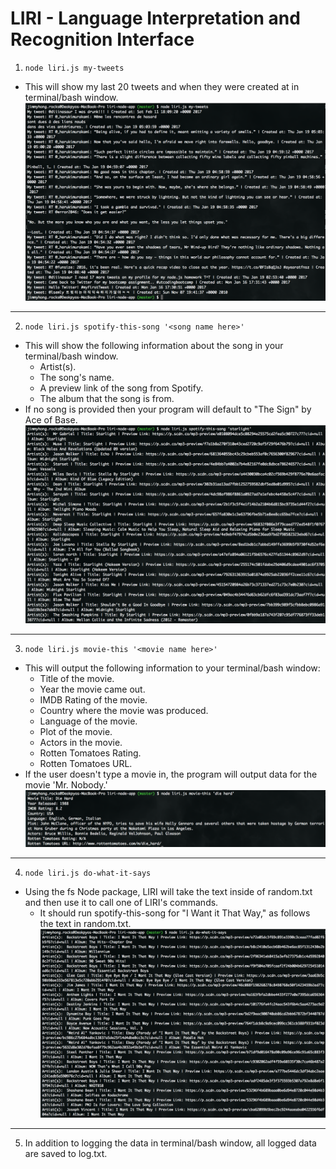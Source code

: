 # LIRI - Language Interpretation and Recognition Interface

1. `node liri.js my-tweets`
* This will show my last 20 tweets and when they were created at in terminal/bash window.
![Alt text](./preview1.png?raw=true "Preview 1")
- - - -
2. `node liri.js spotify-this-song '<song name here>'`
* This will show the following information about the song in your terminal/bash window.
    * Artist(s).
    * The song's name.
    * A preview link of the song from Spotify.
    * The album that the song is from.
* If no song is provided then your program will default to "The Sign" by Ace of Base.
![Alt text](./preview2.png?raw=true "Preview 2")
- - - -
3. `node liri.js movie-this '<movie name here>'`
* This will output the following information to your terminal/bash window:
    * Title of the movie.
    * Year the movie came out.
    * IMDB Rating of the movie.
    * Country where the movie was produced.
    * Language of the movie.
    * Plot of the movie.
    * Actors in the movie.
    * Rotten Tomatoes Rating.
    * Rotten Tomatoes URL.
* If the user doesn't type a movie in, the program will output data for the movie 'Mr. Nobody.'
![Alt text](./preview3.png?raw=true "Preview 3")
- - - -
4. `node liri.js do-what-it-says`
* Using the fs Node package, LIRI will take the text inside of random.txt and then use it to call one of LIRI's commands.
    * It should run spotify-this-song for "I Want it That Way," as follows the text in random.txt.
![Alt text](./preview4.png?raw=true "Preview 4")
- - - -
5. In addition to logging the data in terminal/bash window, all logged data are saved to log.txt.